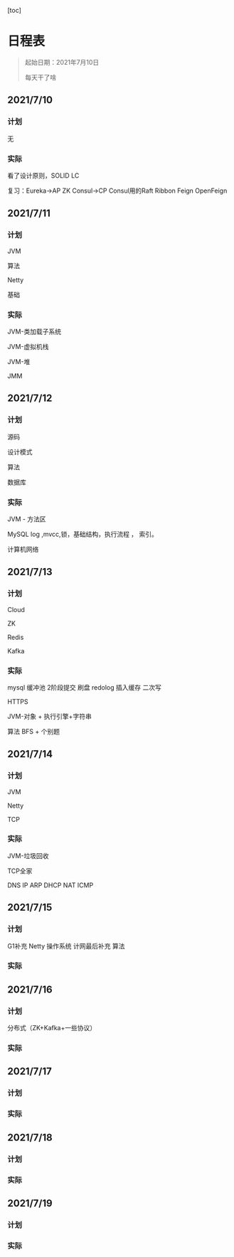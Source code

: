 [toc]

# 日程表

> 起始日期：2021年7月10日
>
> 每天干了啥

## 2021/7/10

### 计划

无

### 实际

看了设计原则，SOLID LC

复习：Eureka->AP
ZK Consul->CP Consul用的Raft
Ribbon Feign OpenFeign

## 2021/7/11

### 计划

JVM

算法

Netty

基础

### 实际

JVM-类加载子系统

JVM-虚拟机栈

JVM-堆

JMM

## 2021/7/12

### 计划

源码

设计模式

算法

数据库

### 实际

JVM - 方法区

MySQL log ,mvcc,锁，基础结构，执行流程 ， 索引。

计算机网络

## 2021/7/13

### 计划

Cloud

ZK

Redis

Kafka

### 实际

mysql 缓冲池 2阶段提交 刷盘 redolog 插入缓存 二次写 

HTTPS 

JVM-对象 + 执行引擎+字符串

算法 BFS + 个别题

## 2021/7/14

### 计划

JVM

Netty

TCP



### 实际

JVM-垃圾回收

TCP全家

DNS IP ARP 
DHCP NAT ICMP

 

## 2021/7/15

### 计划

G1补充
Netty
操作系统
计网最后补充
算法

### 实际



## 2021/7/16

### 计划

分布式（ZK+Kafka+一些协议）

### 实际

## 2021/7/17

### 计划

### 实际

## 2021/7/18

### 计划

### 实际

## 2021/7/19

### 计划

### 实际

